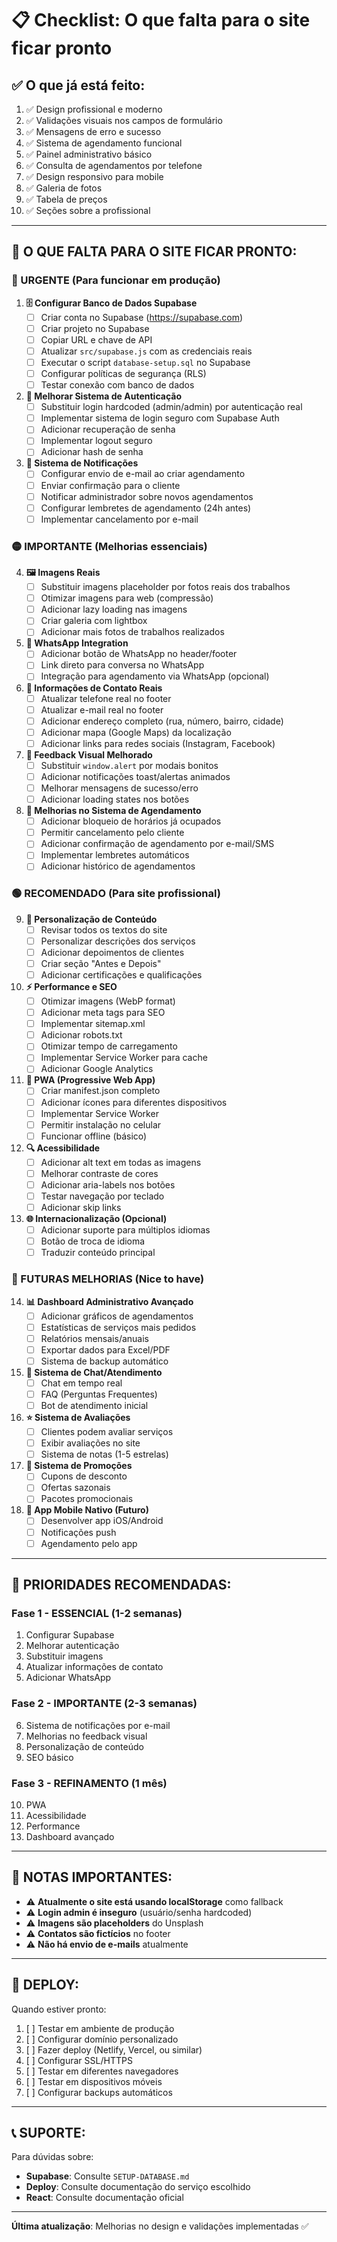 # 📋 Checklist: O que falta para o site ficar pronto

## ✅ O que já está feito:

1. ✅ Design profissional e moderno
2. ✅ Validações visuais nos campos de formulário
3. ✅ Mensagens de erro e sucesso
4. ✅ Sistema de agendamento funcional
5. ✅ Painel administrativo básico
6. ✅ Consulta de agendamentos por telefone
7. ✅ Design responsivo para mobile
8. ✅ Galeria de fotos
9. ✅ Tabela de preços
10. ✅ Seções sobre a profissional

---

## 🚧 O QUE FALTA PARA O SITE FICAR PRONTO:

### 🔴 URGENTE (Para funcionar em produção)

1. **🗄️ Configurar Banco de Dados Supabase**
   - [ ] Criar conta no Supabase (https://supabase.com)
   - [ ] Criar projeto no Supabase
   - [ ] Copiar URL e chave de API
   - [ ] Atualizar `src/supabase.js` com as credenciais reais
   - [ ] Executar o script `database-setup.sql` no Supabase
   - [ ] Configurar políticas de segurança (RLS)
   - [ ] Testar conexão com banco de dados

2. **🔐 Melhorar Sistema de Autenticação**
   - [ ] Substituir login hardcoded (admin/admin) por autenticação real
   - [ ] Implementar sistema de login seguro com Supabase Auth
   - [ ] Adicionar recuperação de senha
   - [ ] Implementar logout seguro
   - [ ] Adicionar hash de senha

3. **📧 Sistema de Notificações**
   - [ ] Configurar envio de e-mail ao criar agendamento
   - [ ] Enviar confirmação para o cliente
   - [ ] Notificar administrador sobre novos agendamentos
   - [ ] Configurar lembretes de agendamento (24h antes)
   - [ ] Implementar cancelamento por e-mail

### 🟡 IMPORTANTE (Melhorias essenciais)

4. **🖼️ Imagens Reais**
   - [ ] Substituir imagens placeholder por fotos reais dos trabalhos
   - [ ] Otimizar imagens para web (compressão)
   - [ ] Adicionar lazy loading nas imagens
   - [ ] Criar galeria com lightbox
   - [ ] Adicionar mais fotos de trabalhos realizados

5. **📱 WhatsApp Integration**
   - [ ] Adicionar botão de WhatsApp no header/footer
   - [ ] Link direto para conversa no WhatsApp
   - [ ] Integração para agendamento via WhatsApp (opcional)

6. **📍 Informações de Contato Reais**
   - [ ] Atualizar telefone real no footer
   - [ ] Atualizar e-mail real no footer
   - [ ] Adicionar endereço completo (rua, número, bairro, cidade)
   - [ ] Adicionar mapa (Google Maps) da localização
   - [ ] Adicionar links para redes sociais (Instagram, Facebook)

7. **🔔 Feedback Visual Melhorado**
   - [ ] Substituir `window.alert` por modais bonitos
   - [ ] Adicionar notificações toast/alertas animados
   - [ ] Melhorar mensagens de sucesso/erro
   - [ ] Adicionar loading states nos botões

8. **📅 Melhorias no Sistema de Agendamento**
   - [ ] Adicionar bloqueio de horários já ocupados
   - [ ] Permitir cancelamento pelo cliente
   - [ ] Adicionar confirmação de agendamento por e-mail/SMS
   - [ ] Implementar lembretes automáticos
   - [ ] Adicionar histórico de agendamentos

### 🟢 RECOMENDADO (Para site profissional)

9. **🎨 Personalização de Conteúdo**
   - [ ] Revisar todos os textos do site
   - [ ] Personalizar descrições dos serviços
   - [ ] Adicionar depoimentos de clientes
   - [ ] Criar seção "Antes e Depois"
   - [ ] Adicionar certificações e qualificações

10. **⚡ Performance e SEO**
    - [ ] Otimizar imagens (WebP format)
    - [ ] Adicionar meta tags para SEO
    - [ ] Implementar sitemap.xml
    - [ ] Adicionar robots.txt
    - [ ] Otimizar tempo de carregamento
    - [ ] Implementar Service Worker para cache
    - [ ] Adicionar Google Analytics

11. **📱 PWA (Progressive Web App)**
    - [ ] Criar manifest.json completo
    - [ ] Adicionar ícones para diferentes dispositivos
    - [ ] Implementar Service Worker
    - [ ] Permitir instalação no celular
    - [ ] Funcionar offline (básico)

12. **🔍 Acessibilidade**
    - [ ] Adicionar alt text em todas as imagens
    - [ ] Melhorar contraste de cores
    - [ ] Adicionar aria-labels nos botões
    - [ ] Testar navegação por teclado
    - [ ] Adicionar skip links

13. **🌐 Internacionalização (Opcional)**
    - [ ] Adicionar suporte para múltiplos idiomas
    - [ ] Botão de troca de idioma
    - [ ] Traduzir conteúdo principal

### 🔵 FUTURAS MELHORIAS (Nice to have)

14. **📊 Dashboard Administrativo Avançado**
    - [ ] Adicionar gráficos de agendamentos
    - [ ] Estatísticas de serviços mais pedidos
    - [ ] Relatórios mensais/anuais
    - [ ] Exportar dados para Excel/PDF
    - [ ] Sistema de backup automático

15. **💬 Sistema de Chat/Atendimento**
    - [ ] Chat em tempo real
    - [ ] FAQ (Perguntas Frequentes)
    - [ ] Bot de atendimento inicial

16. **⭐ Sistema de Avaliações**
    - [ ] Clientes podem avaliar serviços
    - [ ] Exibir avaliações no site
    - [ ] Sistema de notas (1-5 estrelas)

17. **🎁 Sistema de Promoções**
    - [ ] Cupons de desconto
    - [ ] Ofertas sazonais
    - [ ] Pacotes promocionais

18. **📱 App Mobile Nativo (Futuro)**
    - [ ] Desenvolver app iOS/Android
    - [ ] Notificações push
    - [ ] Agendamento pelo app

---

## 🎯 PRIORIDADES RECOMENDADAS:

### Fase 1 - ESSENCIAL (1-2 semanas)
1. Configurar Supabase
2. Melhorar autenticação
3. Substituir imagens
4. Atualizar informações de contato
5. Adicionar WhatsApp

### Fase 2 - IMPORTANTE (2-3 semanas)
6. Sistema de notificações por e-mail
7. Melhorias no feedback visual
8. Personalização de conteúdo
9. SEO básico

### Fase 3 - REFINAMENTO (1 mês)
10. PWA
11. Acessibilidade
12. Performance
13. Dashboard avançado

---

## 📝 NOTAS IMPORTANTES:

- ⚠️ **Atualmente o site está usando localStorage** como fallback
- ⚠️ **Login admin é inseguro** (usuário/senha hardcoded)
- ⚠️ **Imagens são placeholders** do Unsplash
- ⚠️ **Contatos são fictícios** no footer
- ⚠️ **Não há envio de e-mails** atualmente

---

## 🚀 DEPLOY:

Quando estiver pronto:

1. [ ] Testar em ambiente de produção
2. [ ] Configurar domínio personalizado
3. [ ] Fazer deploy (Netlify, Vercel, ou similar)
4. [ ] Configurar SSL/HTTPS
5. [ ] Testar em diferentes navegadores
6. [ ] Testar em dispositivos móveis
7. [ ] Configurar backups automáticos

---

## 📞 SUPORTE:

Para dúvidas sobre:
- **Supabase**: Consulte `SETUP-DATABASE.md`
- **Deploy**: Consulte documentação do serviço escolhido
- **React**: Consulte documentação oficial

---

**Última atualização**: Melhorias no design e validações implementadas ✅

